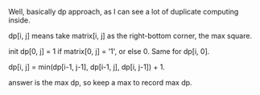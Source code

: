 
Well, basically dp approach, as I can see a lot of duplicate computing inside.  

dp[i, j] means take matrix[i, j] as the right-bottom corner, the max square.  

init dp[0, j] = 1 if matrix[0, j] = '1', or else 0.  Same for dp[i, 0].   

dp[i, j] = min(dp[i-1, j-1], dp[i-1, j], dp[i, j-1]) + 1.    

answer is the max dp, so keep a max to record max dp.    

 